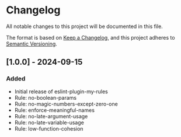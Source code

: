# Changelog

All notable changes to this project will be documented in this file.

The format is based on [Keep a Changelog](https://keepachangelog.com/en/1.0.0/),
and this project adheres to [Semantic Versioning](https://semver.org/spec/v2.0.0.html).

## [1.0.0] - 2024-09-15

### Added
- Initial release of eslint-plugin-my-rules
- Rule: no-boolean-params
- Rule: no-magic-numbers-except-zero-one
- Rule: enforce-meaningful-names
- Rule: no-late-argument-usage
- Rule: no-late-variable-usage
- Rule: low-function-cohesion 